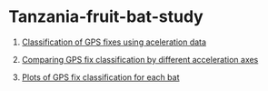 # Tanzania-fruit-bat-study


1. [Classification of GPS fixes using aceleration data](https://nistara.github.io/Tanzania-fruit-bat-study/01_eobs-classify-acc-gps.html) 

2. [Comparing GPS fix classification by different acceleration axes](https://nistara.github.io/Tanzania-fruit-bat-study/02_eobs-acc-compare.html) 

3. [Plots of GPS fix classification for each bat](https://nistara.github.io/Tanzania-fruit-bat-study/02_eobs-acc-compare.html)


